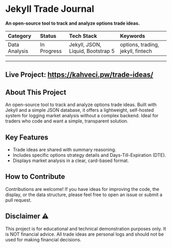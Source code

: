 # Jekyll Trade Journal

**An open-source tool to track and analyze options trade ideas.**

| Category | Status      | Tech Stack                      | Keywords                          |
| :------- | :---------- | :------------------------------ | :-------------------------------- |
| Data Analysis | In Progress | Jekyll, JSON, Liquid, Bootstrap 5 | options, trading, jekyll, fintech |

---
**Live Project:** https://kahveci.pw/trade-ideas/ 
---

## About This Project
An open-source tool to track and analyze options trade ideas. Built with Jekyll and a simple JSON database, it offers a lightweight, self-hosted system for logging market analysis without a complex backend. Ideal for traders who code and want a simple, transparent solution.

## Key Features
* Trade ideas are shared with summary reasoning.
* Includes specific options strategy details and Days-Till-Expiration (DTE).
* Displays market analysis in a clear, card-based format.

## How to Contribute
Contributions are welcome! If you have ideas for improving the code, the display, or the data structure, please feel free to open an issue or submit a pull request.

## Disclaimer ⚠️
This project is for educational and technical demonstration purposes only. It is NOT financial advice. All trade ideas are personal logs and should not be used for making financial decisions.


